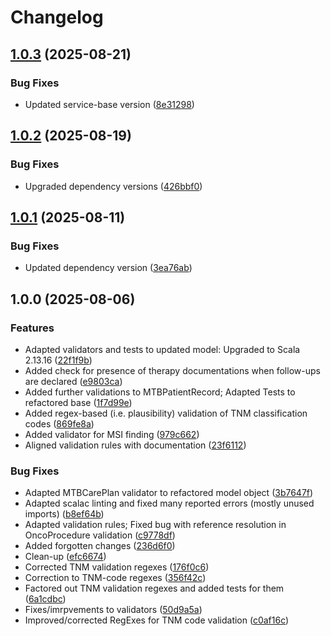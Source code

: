 # Changelog

## [1.0.3](https://github.com/dnpm-dip/mtb-validation-service/compare/v1.0.2...v1.0.3) (2025-08-21)


### Bug Fixes

* Updated service-base version ([8e31298](https://github.com/dnpm-dip/mtb-validation-service/commit/8e31298516ed94892e731b83ca120b5fd1076a6c))

## [1.0.2](https://github.com/dnpm-dip/mtb-validation-service/compare/v1.0.1...v1.0.2) (2025-08-19)


### Bug Fixes

* Upgraded dependency versions ([426bbf0](https://github.com/dnpm-dip/mtb-validation-service/commit/426bbf09e549db419d00fb944a95d8602e74d1e0))

## [1.0.1](https://github.com/dnpm-dip/mtb-validation-service/compare/v1.0.0...v1.0.1) (2025-08-11)


### Bug Fixes

* Updated dependency version ([3ea76ab](https://github.com/dnpm-dip/mtb-validation-service/commit/3ea76ab6bb8977009364e9f46252de411adf654b))

## 1.0.0 (2025-08-06)


### Features

* Adapted validators and tests to updated model: Upgraded to Scala 2.13.16 ([22f1f9b](https://github.com/dnpm-dip/mtb-validation-service/commit/22f1f9b29f0fa25799830c38d25c263c25856421))
* Added check for presence of therapy documentations when follow-ups are declared ([e9803ca](https://github.com/dnpm-dip/mtb-validation-service/commit/e9803ca701de3485598ecee435cc198a5c5b971e))
* Added further validations to MTBPatientRecord; Adapted Tests to refactored base ([1f7d99e](https://github.com/dnpm-dip/mtb-validation-service/commit/1f7d99eabd85156ba77e69ad387a1b0d56e0b16b))
* Added regex-based (i.e. plausibility) validation of TNM classification codes ([869fe8a](https://github.com/dnpm-dip/mtb-validation-service/commit/869fe8aea5a32150ded4f24223827cde6c0323ed))
* Added validator for MSI finding ([979c662](https://github.com/dnpm-dip/mtb-validation-service/commit/979c662582b767bc19c507d6b3885ba204ef4556))
* Aligned validation rules with documentation ([23f6112](https://github.com/dnpm-dip/mtb-validation-service/commit/23f6112d54f27687998477d4c0f5b7da8a166a9f))


### Bug Fixes

* Adapted MTBCarePlan validator to refactored model object ([3b7647f](https://github.com/dnpm-dip/mtb-validation-service/commit/3b7647fcf0f6189c3bb90fc6259da5771d8de8f3))
* Adapted scalac linting and fixed many reported errors (mostly unused imports) ([b8ef64b](https://github.com/dnpm-dip/mtb-validation-service/commit/b8ef64bf0d50ca83490a340dc13b6b2e06dd046b))
* Adapted validation rules; Fixed bug with reference resolution in OncoProcedure validation ([c9778df](https://github.com/dnpm-dip/mtb-validation-service/commit/c9778dfa92d29b5a95f168dfc845ee378a3b79c2))
* Added forgotten changes ([236d6f0](https://github.com/dnpm-dip/mtb-validation-service/commit/236d6f087a6cd91a018514e414558beec477c7a5))
* Clean-up ([efc6674](https://github.com/dnpm-dip/mtb-validation-service/commit/efc66747328777bab325f1a8358837f6512f2d98))
* Corrected TNM validation regexes ([176f0c6](https://github.com/dnpm-dip/mtb-validation-service/commit/176f0c6b1b1d8b87eef3fa4c5a93abbad96ccd36))
* Correction to TNM-code regexes ([356f42c](https://github.com/dnpm-dip/mtb-validation-service/commit/356f42c11f1713e93267119538e6914f63eaaac0))
* Factored out TNM validation regexes and added tests for them ([6a1cdbc](https://github.com/dnpm-dip/mtb-validation-service/commit/6a1cdbc30fd325a9cb08cb370cb47cdc64c82460))
* Fixes/imrpvements to validators ([50d9a5a](https://github.com/dnpm-dip/mtb-validation-service/commit/50d9a5a5e8f14655db6bb5f866e6a6637188ab21))
* Improved/corrected RegExes for TNM code validation ([c0af16c](https://github.com/dnpm-dip/mtb-validation-service/commit/c0af16c1ebe8a878aa8d19c7e54e3ab5519426cd))

